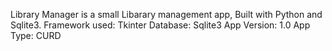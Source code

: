 Library Manager is a small Libarary management app, Built with 
Python and Sqlite3.
Framework used: Tkinter
Database: Sqlite3
App Version: 1.0
App Type: CURD
